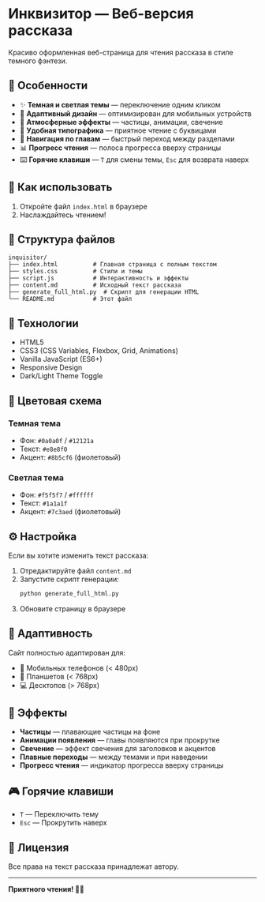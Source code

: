 # Инквизитор — Веб-версия рассказа

Красиво оформленная веб-страница для чтения рассказа в стиле темного фэнтези.

## 🎨 Особенности

- ✨ **Темная и светлая темы** — переключение одним кликом
- 📱 **Адаптивный дизайн** — оптимизирован для мобильных устройств
- 🌟 **Атмосферные эффекты** — частицы, анимации, свечение
- 📖 **Удобная типографика** — приятное чтение с буквицами
- 🧭 **Навигация по главам** — быстрый переход между разделами
- 📊 **Прогресс чтения** — полоса прогресса вверху страницы
- ⌨️ **Горячие клавиши** — `T` для смены темы, `Esc` для возврата наверх

## 🚀 Как использовать

1. Откройте файл `index.html` в браузере
2. Наслаждайтесь чтением!

## 📁 Структура файлов

```
inquisitor/
├── index.html          # Главная страница с полным текстом
├── styles.css          # Стили и темы
├── script.js           # Интерактивность и эффекты
├── content.md          # Исходный текст рассказа
├── generate_full_html.py  # Скрипт для генерации HTML
└── README.md           # Этот файл
```

## 🎯 Технологии

- HTML5
- CSS3 (CSS Variables, Flexbox, Grid, Animations)
- Vanilla JavaScript (ES6+)
- Responsive Design
- Dark/Light Theme Toggle

## 🎨 Цветовая схема

### Темная тема
- Фон: `#0a0a0f` / `#12121a`
- Текст: `#e8e8f0`
- Акцент: `#8b5cf6` (фиолетовый)

### Светлая тема
- Фон: `#f5f5f7` / `#ffffff`
- Текст: `#1a1a1f`
- Акцент: `#7c3aed` (фиолетовый)

## ⚙️ Настройка

Если вы хотите изменить текст рассказа:

1. Отредактируйте файл `content.md`
2. Запустите скрипт генерации:
   ```bash
   python generate_full_html.py
   ```
3. Обновите страницу в браузере

## 📱 Адаптивность

Сайт полностью адаптирован для:
- 📱 Мобильных телефонов (< 480px)
- 📱 Планшетов (< 768px)
- 💻 Десктопов (> 768px)

## 🌟 Эффекты

- **Частицы** — плавающие частицы на фоне
- **Анимации появления** — главы появляются при прокрутке
- **Свечение** — эффект свечения для заголовков и акцентов
- **Плавные переходы** — между темами и при наведении
- **Прогресс чтения** — индикатор прогресса вверху страницы

## 🎮 Горячие клавиши

- `T` — Переключить тему
- `Esc` — Прокрутить наверх

## 📝 Лицензия

Все права на текст рассказа принадлежат автору.

---

**Приятного чтения! 📖✨**
